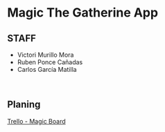 # Magic The Gatherine App


## STAFF

- Victori Murillo Mora
- Ruben Ponce Cañadas
- Carlos García Matilla

<br>

## Planing

<a href="https://trello.com/b/G2cBD5aS/magic" target="_blank">Trello - Magic Board</a>

<!-- [Trello - Magic Board](https://trello.com/b/G2cBD5aS/magic) -->


